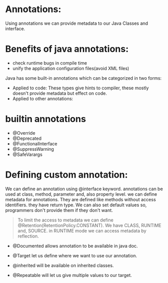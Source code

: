 # Annotations:

Using annotations we can provide metadata to our Java Classes and interface.

# Benefits of java annotations:

* check runtime bugs in compile time
* unify the application configuration files(avoid XML files)

Java has some built-in annotations which can be categorized in two forms:

* Applied to code: These types give hints to compiler, these mostly doesn't provide metadata but effect on code.
* Applied to other annotations:

# builtin annotations

* @Override
* @Deprecated
* @FunctionalInterface
* @SuppressWarning
* @SafeVarargs

# Defining custom annotation:

We can define an annotation using @interface keyword. annotations can be used at class, method, parameter
and, also property level.
we can define metadata for annotations. They are defined like methods without access identifiers. they have return type.
We can also set default values so, programmers don't provide them if they don't want.

> To limit the access to metadata we can define @Retention(RetentionPolicy.CONSTANT).
> We have CLASS, RUNTIME and, SOURCE. in RUNTIME mode we can access metadata by reflection.

* @Documented allows annotation to be available in java doc.

* @Target let us define where we want to use our annotation.

* @inherited will be available on inherited classes.

* @Repeatable will let us give multiple values to our target.